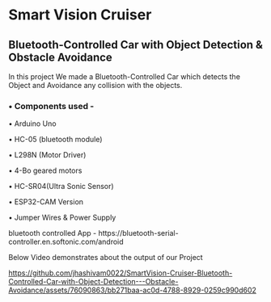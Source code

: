 <h1>Smart Vision Cruiser</h1>
<h2>Bluetooth-Controlled Car with  Object Detection & Obstacle Avoidance</h2>
<p>In this project We made a Bluetooth-Controlled Car which detects the Object and Avoidance any collision with the objects. </p>
<h3>&bull; Components used - </h3>
<p>&bull; Arduino Uno</p>
<p>&bull; HC-05 (bluetooth module)</p>
<p>&bull; L298N (Motor Driver)</p>
<p>&bull; 4-Bo geared motors</p>
<p>&bull; HC-SR04(Ultra Sonic Sensor)</p>
<p>&bull; ESP32-CAM Version</p>
<p>&bull; Jumper Wires & Power Supply</p>

<p>bluetooth controlled App - https://bluetooth-serial-controller.en.softonic.com/android</p>

<p>Below Video demonstrates about the output of our Project</p>


https://github.com/jhashivam0022/SmartVision-Cruiser-Bluetooth-Controlled-Car-with-Object-Detection---Obstacle-Avoidance/assets/76090863/bb271baa-ac0d-4788-8929-0259c990d602

